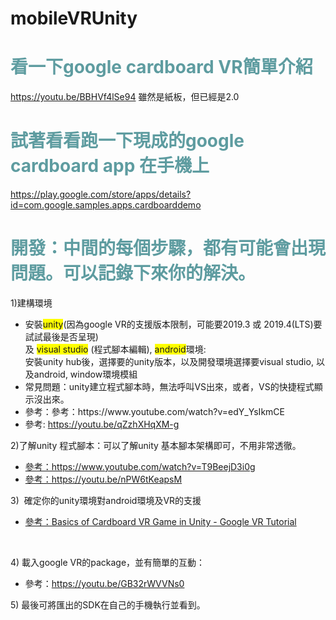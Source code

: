 # mobileVRUnity
<!-- #######  YAY, I AM THE SOURCE EDITOR! #########-->
<h1 style="color: #5e9ca0;">看一下google cardboard VR簡單介紹</h1>
<p><a href="https://youtu.be/BBHVf4lSe94">https://youtu.be/BBHVf4lSe94</a> 雖然是紙板，但已經是2.0</p>
<h1 style="color: #5e9ca0;">試著看看跑一下現成的google cardboard app 在手機上</h1>
<p><a href="https://play.google.com/store/apps/details?id=com.google.samples.apps.cardboarddemo">https://play.google.com/store/apps/details?id=com.google.samples.apps.cardboarddemo</a>&nbsp;</p>
<h1 style="color: #5e9ca0;">開發：中間的每個步驟，都有可能會出現問題。可以記錄下來你的解決。</h1>
<p>1)建構環境</p>
<ul>
<li>安裝<span style="background-color: #ffff00;">unity</span>(因為google VR的支援版本限制，可能要2019.3 或 2019.4(LTS)要試試最後是否呈現) <br />及 <span style="background-color: #ffff00;">visual studio</span> (程式腳本編輯), <span style="background-color: #ffff00;">android</span>環境: <br />安裝unity hub後，選擇要的unity版本，以及開發環境選擇要visual studio, 以及android, window環境模組</li>
<li>常見問題：unity建立程式腳本時，無法呼叫VS出來，或者，VS的快捷程式顯示沒出來。</li>
<li>參考：參考：https://www.youtube.com/watch?v=edY_YsIkmCE&nbsp;</li>
<li>參考: <a href="https://youtu.be/qZzhXHqXM-g">https://youtu.be/qZzhXHqXM-g</a>&nbsp;</li>
</ul>
<p>2)了解unity 程式腳本：可以了解unity 基本腳本架構即可，不用非常透徹。</p>
<ul>
<li><a href="https://www.youtube.com/watch?v=T9BeejD3i0g">參考：https://www.youtube.com/watch?v=T9BeejD3i0g</a></li>
<li><a href="https://youtu.be/nPW6tKeapsM">參考：https://youtu.be/nPW6tKeapsM</a></li>
</ul>
<p>3)&nbsp; 確定你的unity環境對android環境及VR的支援</p>
<ul>
<li><a href="https://youtu.be/lU1XBhk9NCI">參考：Basics of Cardboard VR Game in Unity - Google VR Tutorial</a>&nbsp;</li>
</ul>
<p>&nbsp;</p>
<p>4) 載入google VR的package，並有簡單的互動：</p>
<ul>
<li>參考：<a href="https://youtu.be/GB32rWVVNs0">https://youtu.be/GB32rWVVNs0</a>&nbsp;</li>
</ul>
<p>5) 最後可將匯出的SDK在自己的手機執行並看到。</p>
<p>&nbsp;</p>
<p><strong>&nbsp;</strong></p>
    
    
